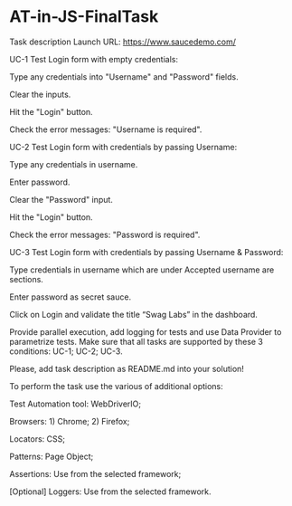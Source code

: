 # AT-in-JS-FinalTask

Task description
Launch URL: https://www.saucedemo.com/

UC-1 Test Login form with empty credentials:

Type any credentials into "Username" and "Password" fields.

Clear the inputs.

Hit the "Login" button.

Check the error messages: "Username is required".

UC-2 Test Login form with credentials by passing Username:

Type any credentials in username.

Enter password.

Clear the "Password" input.

Hit the "Login" button.

Check the error messages: "Password is required".

UC-3 Test Login form with credentials by passing Username & Password:

Type credentials in username which are under Accepted username are sections.

Enter password as secret sauce.

Click on Login and validate the title “Swag Labs” in the dashboard.

Provide parallel execution, add logging for tests and use Data Provider to parametrize tests. Make sure that all tasks are supported by these 3 conditions: UC-1; UC-2; UC-3.

Please, add task description as README.md into your solution!

To perform the task use the various of additional options:

Test Automation tool: WebDriverIO;

Browsers: 1) Chrome; 2) Firefox;

Locators: CSS;

Patterns: Page Object;

Assertions: Use from the selected framework;

[Optional] Loggers: Use from the selected framework.
